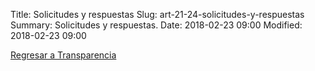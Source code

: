 Title: Solicitudes y respuestas
Slug: art-21-24-solicitudes-y-respuestas
Summary: Solicitudes y respuestas.
Date: 2018-02-23 09:00
Modified: 2018-02-23 09:00


[Regresar a Transparencia]({filename}/transparencia/transparencia.md)
